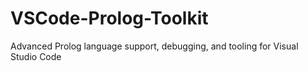 # VSCode-Prolog-Toolkit
Advanced Prolog language support, debugging, and tooling for Visual Studio Code
